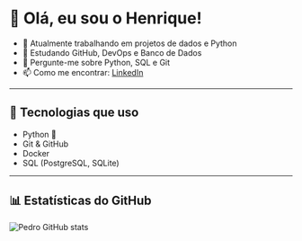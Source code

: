# 👋 Olá, eu sou o Henrique!

- 🔭 Atualmente trabalhando em projetos de dados e Python
- 🌱 Estudando GitHub, DevOps e Banco de Dados
- 💬 Pergunte-me sobre Python, SQL e Git
- 📫 Como me encontrar: [LinkedIn](https://www.linkedin.com/in/henriquedelmas/)

---

## 🚀 Tecnologias que uso
- Python 🐍
- Git & GitHub
- Docker
- SQL (PostgreSQL, SQLite)

---

## 📊 Estatísticas do GitHub
![Pedro GitHub stats](https://github-readme-stats.vercel.app/api?username=seu-usuario&show_icons=true&theme=radical)

